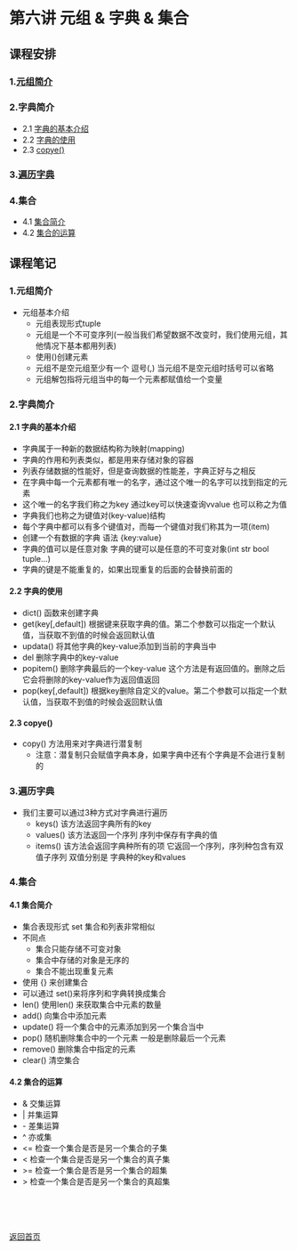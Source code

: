 # 第六讲 元组 & 字典 & 集合
## 课程安排
### 1.[元组简介](https://github.com/queenta/Logic-Python/blob/master/LP_20200601.md#1%E5%85%83%E7%BB%84%E7%AE%80%E4%BB%8B-1)
### 2.字典简介
- 2.1 [字典的基本介绍](https://github.com/queenta/Logic-Python/blob/master/LP_20200601.md#21-%E5%AD%97%E5%85%B8%E7%9A%84%E5%9F%BA%E6%9C%AC%E4%BB%8B%E7%BB%8D)
- 2.2 [字典的使用](https://github.com/queenta/Logic-Python/blob/master/LP_20200601.md#22-%E5%AD%97%E5%85%B8%E7%9A%84%E4%BD%BF%E7%94%A8)
- 2.3 [copye()](https://github.com/queenta/Logic-Python/blob/master/LP_20200601.md#23-copye)
### 3.[遍历字典](https://github.com/queenta/Logic-Python/blob/master/LP_20200601.md#3%E9%81%8D%E5%8E%86%E5%AD%97%E5%85%B8-1)
### 4.集合
- 4.1 [集合简介](https://github.com/queenta/Logic-Python/blob/master/LP_20200601.md#41-%E9%9B%86%E5%90%88%E7%AE%80%E4%BB%8B)
- 4.2 [集合的运算](https://github.com/queenta/Logic-Python/blob/master/LP_20200601.md#42-%E9%9B%86%E5%90%88%E7%9A%84%E8%BF%90%E7%AE%97)

## 课程笔记
### 1.元组简介
- 元组基本介绍
  - 元组表现形式tuple
  - 元组是一个不可变序列(一般当我们希望数据不改变时，我们使用元组，其他情况下基本都用列表)
  - 使用()创建元素
  - 元组不是空元组至少有一个 逗号(,) 当元组不是空元组时括号可以省略
  - 元组解包指将元组当中的每一个元素都赋值给一个变量
  
### 2.字典简介
#### 2.1 字典的基本介绍
- 字典属于一种新的数据结构称为映射(mapping)
- 字典的作用和列表类似，都是用来存储对象的容器
- 列表存储数据的性能好，但是查询数据的性能差，字典正好与之相反
- 在字典中每一个元素都有唯一的名字，通过这个唯一的名字可以找到指定的元素
- 这个唯一的名字我们称之为key 通过key可以快速查询vvalue 也可以称之为值
- 字典我们也称之为键值对(key-value)结构
- 每个字典中都可以有多个键值对，而每一个键值对我们称其为一项(item)
- 创建一个有数据的字典 语法 {key:value}
- 字典的值可以是任意对象 字典的键可以是任意的不可变对象(int str bool tuple...)
- 字典的键是不能重复的，如果出现重复的后面的会替换前面的

#### 2.2 字典的使用
- dict() 函数来创建字典
- get(key[,default]) 根据键来获取字典的值。第二个参数可以指定一个默认值，当获取不到值的时候会返回默认值
- updata() 将其他字典的key-value添加到当前的字典当中
- del 删除字典中的key-value
- popitem() 删除字典最后的一个key-value 这个方法是有返回值的。删除之后它会将删除的key-value作为返回值返回
- pop(key[,default]) 根据key删除自定义的value。第二个参数可以指定一个默认值，当获取不到值的时候会返回默认值

#### 2.3 copye()
- copy() 方法用来对字典进行潜复制
  - 注意：潜复制只会赋值字典本身，如果字典中还有个字典是不会进行复制的
  
### 3.遍历字典
- 我们主要可以通过3种方式对字典进行遍历
  - keys() 该方法返回字典所有的key
  - values() 该方法返回一个序列 序列中保存有字典的值
  - items() 该方法会返回字典种所有的项 它返回一个序列，序列种包含有双值子序列 双值分别是 字典种的key和values
  
### 4.集合
#### 4.1 集合简介
- 集合表现形式 set 集合和列表非常相似
- 不同点
  - 集合只能存储不可变对象
  - 集合中存储的对象是无序的
  - 集合不能出现重复元素
- 使用 {} 来创建集合
- 可以通过 set()来将序列和字典转换成集合
- len() 使用len() 来获取集合中元素的数量
- add() 向集合中添加元素
- update() 将一个集合中的元素添加到另一个集合当中
- pop() 随机删除集合中的一个元素 一般是删除最后一个元素
- remove() 删除集合中指定的元素
- clear() 清空集合

#### 4.2 集合的运算
- & 交集运算
- | 并集运算
- \- 差集运算
- ^ 亦或集
- <= 检查一个集合是否是另一个集合的子集
- < 检查一个集合是否是另一个集合的真子集
- \>= 检查一个集合是否是另一个集合的超集
- \> 检查一个集合是否是另一个集合的真超集









<BR> 
<BR> 
<BR> 
 
[返回首页](https://github.com/queenta/Logic-Python/blob/master/README.md)
